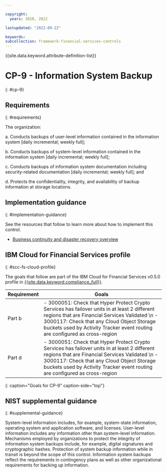 ```yaml
---

copyright:
  years: 2020, 2022

lastupdated: "2022-09-22"

keywords: 
subcollection: framework-financial-services-controls
---
```


{{site.data.keyword.attribute-definition-list}}

# CP-9 - Information System Backup
{: #cp-9}

## Requirements
{: #requirements}

The organization:

a. Conducts backups of user-level information contained in the information system [daily incremental; weekly full];

b. Conducts backups of system-level information contained in the information system [daily incremental; weekly full];

c. Conducts backups of information system documentation including security-related documentation [daily incremental; weekly full]; and

d. Protects the confidentiality, integrity, and availability of backup information at storage locations.

## Implementation guidance
{: #implementation-guidance}

See the resources that follow to learn more about how to implement this control.

- [Business continuity and disaster recovery overview](/docs/framework-financial-services?topic=framework-financial-services-shared-bcdr)

## IBM Cloud for Financial Services profile
{: #scc-fs-cloud-profile}

The goals that follow are part of the IBM Cloud for Financial Services v0.5.0 profile in [{{site.data.keyword.compliance_full}}](/docs/security-compliance?topic=security-compliance-getting-started).

| Requirement | Goals |
|-------------|-------|
| Part b | - 3000051: Check that Hyper Protect Crypto Services has failover units in at least 2 different regions that are Financial Services Validated \n - 3000117: Check that any Cloud Object Storage buckets used by Activity Tracker event routing are configured as cross-region | 
| Part d | - 3000051: Check that Hyper Protect Crypto Services has failover units in at least 2 different regions that are Financial Services Validated \n - 3000117: Check that any Cloud Object Storage buckets used by Activity Tracker event routing are configured as cross-region | 
{: caption="Goals for CP-9" caption-side="top"}

## NIST supplemental guidance
{: #supplemental-guidance}

System-level information includes, for example, system-state information, operating system and application software, and licenses. User-level information includes any information other than system-level information. Mechanisms employed by organizations to protect the integrity of information system backups include, for example, digital signatures and cryptographic hashes. Protection of system backup information while in transit is beyond the scope of this control. Information system backups reflect the requirements in contingency plans as well as other organizational requirements for backing up information.

